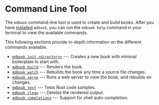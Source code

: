 # Command Line Tool

The `mdbook` command-line tool is used to create and build books.
After you have [installed](../guide/installation.md) `mdbook`, you can run the `mdbook help` command in your terminal to view the available commands.

This following sections provide in-depth information on the different commands available.

* [`mdbook init <directory>`](init.md) --- Creates a new book with minimal boilerplate to start with.
* [`mdbook build`](build.md) --- Renders the book.
* [`mdbook watch`](watch.md) --- Rebuilds the book any time a source file changes.
* [`mdbook serve`](serve.md) --- Runs a web server to view the book, and rebuilds on changes.
* [`mdbook test`](test.md) --- Tests Rust code samples.
* [`mdbook clean`](clean.md) --- Deletes the rendered output.
* [`mdbook completions`](completions.md) --- Support for shell auto-completion.
